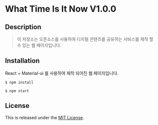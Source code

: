 What Time Is It Now V1.0.0
===============================

Description
-----------

> 이 저장소는 오픈소스를 사용하여 디지털 콘텐츠를 공유하는 서비스를 제작 할 수 있는 웹 페이지입니다.


Installation
------------

React + Material-ui 를 사용하여 제작 되어진 웹 페이지입니다.

~~~
$ npm install

$ npm start

~~~





## License

This is released under the [MIT License](https://opensource.org/licenses/MIT).
